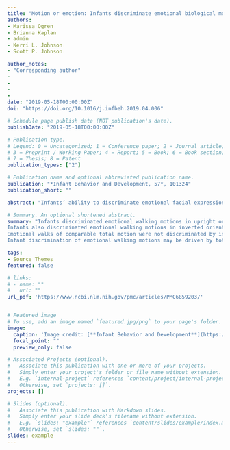 ```yaml
---
title: "Motion or emotion: Infants discriminate emotional biological motion based on low-level visual information"
authors:
- Marissa Ogren
- Brianna Kaplan 
- admin
- Kerri L. Johnson
- Scott P. Johnson

author_notes:
- "Corresponding author"
-
-
-
- 
date: "2019-05-18T00:00:00Z"
doi: "https://doi.org/10.1016/j.infbeh.2019.04.006"

# Schedule page publish date (NOT publication's date).
publishDate: "2019-05-18T00:00:00Z"

# Publication type.
# Legend: 0 = Uncategorized; 1 = Conference paper; 2 = Journal article;
# 3 = Preprint / Working Paper; 4 = Report; 5 = Book; 6 = Book section;
# 7 = Thesis; 8 = Patent
publication_types: ["2"]

# Publication name and optional abbreviated publication name.
publication: "*Infant Behavior and Development, 57*, 101324"
publication_short: ""

abstract: "Infants’ ability to discriminate emotional facial expressions and tones of voice is well-established, yet little is known about infant discrimination of emotional body movements. Here, we asked if 10-20-month-old infants rely on high-level emotional cues or low-level motion related cues when discriminating between emotional point-light displays (PLDs). In Study 1, infants viewed 18 pairs of angry, happy, sad, or neutral PLDs. Infants looked more at angry vs. neutral, happy vs. neutral, and neutral vs. sad. Motion analyses revealed that infants preferred the PLD with more total body movement in each pairing. Study 2, in which infants viewed inverted versions of the same pairings, yielded similar findings except for sad-neutral. Study 3 directly paired all three emotional stimuli in both orientations. The angry and happy stimuli did not significantly differ in terms of total motion, but both had more motion than the sad stimuli. Infants looked more at angry vs. sad, more at happy vs. sad, and about equally to angry vs. happy in both orientations. Again, therefore, infants preferred PLDs with more total body movement. Overall, the results indicate that a low-level motion preference may drive infants’ discrimination of emotional human walking motions."

# Summary. An optional shortened abstract.
summary: "Infants discriminated emotional walking motions in upright orientation;
Infants also discriminated emotional walking motions in inverted orientation;
Emotional walks of comparable total motion were not discriminated by infants;
Infant discrimination of emotional walking motions may be driven by total motion."

tags:
- Source Themes
featured: false

# links:
# - name: ""
#   url: ""
url_pdf: 'https://www.ncbi.nlm.nih.gov/pmc/articles/PMC6859203/'


# Featured image
# To use, add an image named `featured.jpg/png` to your page's folder. 
image:
  caption: 'Image credit: [**Infant Behavior and Development**](https://www.ncbi.nlm.nih.gov/pmc/articles/PMC6859203/)'
  focal_point: ""
  preview_only: false

# Associated Projects (optional).
#   Associate this publication with one or more of your projects.
#   Simply enter your project's folder or file name without extension.
#   E.g. `internal-project` references `content/project/internal-project/index.md`.
#   Otherwise, set `projects: []`.
projects: []

# Slides (optional).
#   Associate this publication with Markdown slides.
#   Simply enter your slide deck's filename without extension.
#   E.g. `slides: "example"` references `content/slides/example/index.md`.
#   Otherwise, set `slides: ""`.
slides: example
---
```


